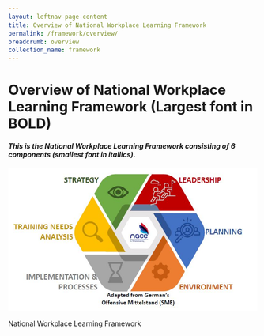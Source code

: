```yaml
---
layout: leftnav-page-content
title: Overview of National Workplace Learning Framework
permalink: /framework/overview/
breadcrumb: overview
collection_name: framework
---
```


# **Overview of National Workplace Learning Framework (Largest font in BOLD)**

#### *This is the National Workplace Learning Framework consisting of 6 components (smallest font in itallics).*

![National Workplace Learning Framework](/images/framework.jpg)
<caption>National Workplace Learning Framework</caption>
